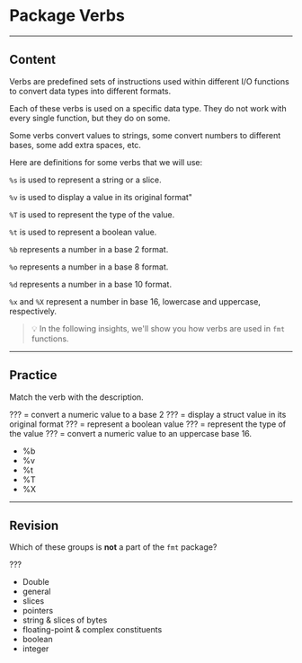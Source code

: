﻿---
author: Stefan-Stojanovic

type: normal

category: how tot

links:
 - '[The FMT Package](https://golang.org/pkg/fmt/){documentation}'

---

# Package Verbs

---
## Content

Verbs are predefined sets of instructions used within different I/O functions to convert data types into different formats.

Each of these verbs is used on a specific data type. They do not work with every single function, but they do on some.

Some verbs convert values to strings, some convert numbers to different bases, some add extra spaces, etc.

Here are definitions for some verbs that we will use:

`%s` is used to represent a string or a slice.

`%v` is used to display a value in its original format"

`%T` is used to represent the type of the value. 

`%t` is used to represent a boolean value.

`%b` represents a number in a base 2 format.

`%o` represents a number in a base 8 format.

`%d` represents a number in a base 10 format.

`%x` and `%X` represent a number in base 16, lowercase and uppercase, respectively.

> 💡 In the following insights, we'll show you how verbs are used in `fmt` functions.

---
## Practice

Match the verb with the description.

??? = convert a numeric value to a base 2
??? = display a struct value in its original format
??? = represent a boolean value
??? = represent the type of the value
??? = convert a numeric value to an uppercase base 16.

- %b
- %v
- %t
- %T
- %X


---
## Revision

Which of these groups is **not** a part of the `fmt` package?

???

- Double
- general
- slices
- pointers
- string & slices of bytes
- floating-point & complex constituents
- boolean
- integer